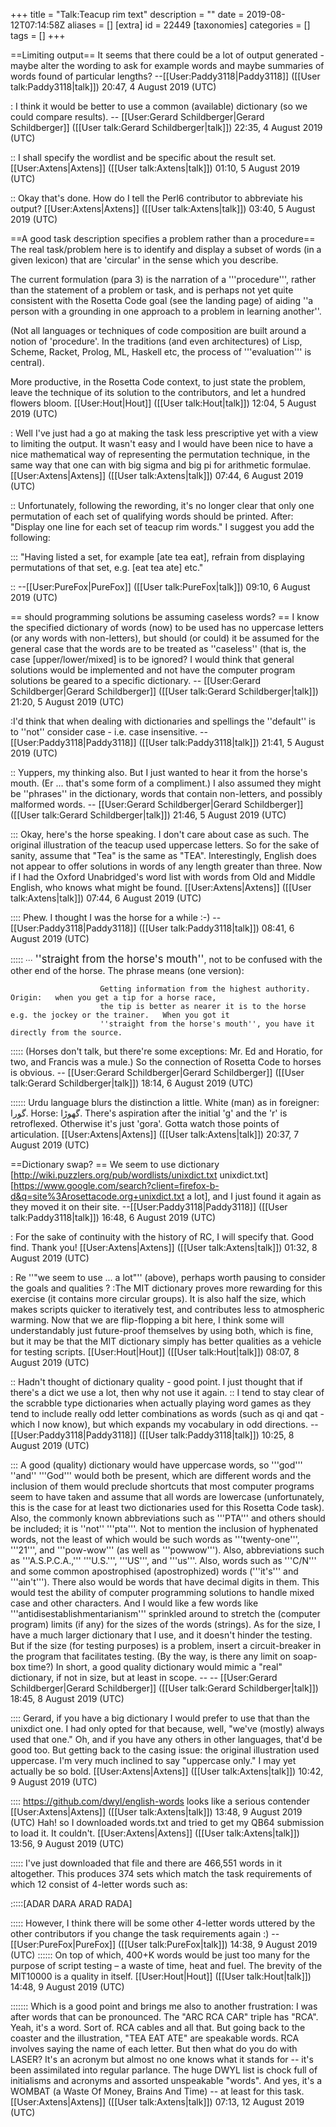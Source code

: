 +++
title = "Talk:Teacup rim text"
description = ""
date = 2019-08-12T07:14:58Z
aliases = []
[extra]
id = 22449
[taxonomies]
categories = []
tags = []
+++

==Limiting output==
It seems that there could be a lot of output generated - maybe alter the wording to ask for example words and maybe summaries of words found of particular lengths? --[[User:Paddy3118|Paddy3118]] ([[User talk:Paddy3118|talk]]) 20:47, 4 August 2019 (UTC)

: I think it would be better to use a common (available) dictionary (so we could compare results).     -- [[User:Gerard Schildberger|Gerard Schildberger]] ([[User talk:Gerard Schildberger|talk]]) 22:35, 4 August 2019 (UTC)

:: I shall specify the wordlist and be specific about the result set. [[User:Axtens|Axtens]] ([[User talk:Axtens|talk]]) 01:10, 5 August 2019 (UTC)

:: Okay that's done. How do I tell the Perl6 contributor to abbreviate his output? [[User:Axtens|Axtens]] ([[User talk:Axtens|talk]]) 03:40, 5 August 2019 (UTC)


==A good task description specifies a problem rather than a procedure==
The real task/problem here is to identify and display a subset of words (in a given lexicon) that are 'circular' in the sense which you describe.

The current formulation (para 3) is the narration of a '''procedure''', rather than the statement of a problem or task, and is perhaps not yet quite consistent with the Rosetta Code goal (see the landing page) of aiding ''a person with a grounding in one approach to a problem in learning another''.

(Not all languages or techniques of code composition are built around a notion of 'procedure'. In the traditions (and even architectures) of Lisp, Scheme, Racket, Prolog, ML, Haskell etc, the process of '''evaluation''' is central).

More productive, in the Rosetta Code context, to just state the problem, leave the technique of its solution to the contributors, and let a hundred flowers bloom. [[User:Hout|Hout]] ([[User talk:Hout|talk]]) 12:04, 5 August 2019 (UTC)

: Well I've just had a go at making the task less prescriptive yet with a view to limiting the output. It wasn't easy and I would have been nice to have a nice mathematical way of representing the permutation technique, in the same way that one can with big sigma and big pi for arithmetic formulae. [[User:Axtens|Axtens]] ([[User talk:Axtens|talk]]) 07:44, 6 August 2019 (UTC)

:: Unfortunately, following the rewording, it's no longer clear that only one permutation of each set of qualifying words should be printed. After: "Display one line for each set of teacup rim words." I suggest you add the following:

::: "Having listed a set, for example [ate tea eat], refrain from displaying permutations of that set, e.g. [eat tea ate] etc."

:: --[[User:PureFox|PureFox]] ([[User talk:PureFox|talk]]) 09:10, 6 August 2019 (UTC)

== should programming solutions be assuming caseless words? ==
I know the specified dictionary of words (now) to be used has no uppercase letters   (or any words with non-letters),   but should (or could) it be assumed for the general case that the words are to be treated as   ''caseless''   (that is, the case [upper/lower/mixed] is to be ignored?   I would think that general solutions would be implemented and not have the computer program solutions be geared to a specific dictionary.     -- [[User:Gerard Schildberger|Gerard Schildberger]] ([[User talk:Gerard Schildberger|talk]]) 21:20, 5 August 2019 (UTC)

:I'd think that when dealing with dictionaries and spellings the ''default'' is to ''not'' consider case - i.e. case insensitive. --[[User:Paddy3118|Paddy3118]] ([[User talk:Paddy3118|talk]]) 21:41, 5 August 2019 (UTC)

:: Yuppers, my thinking also.   But I just wanted to hear it from the horse's mouth.   (Er ... that's some form of a compliment.)   I also assumed they might be   ''phrases''   in the dictionary,   words that contain non-letters,   and possibly malformed words.     -- [[User:Gerard Schildberger|Gerard Schildberger]] ([[User talk:Gerard Schildberger|talk]]) 21:46, 5 August 2019 (UTC)

::: Okay, here's the horse speaking. I don't care about case as such. The original illustration of the teacup used uppercase letters. So for the sake of sanity, assume that "Tea" is the same as "TEA". Interestingly, English does not appear to offer solutions in words of any length greater than three. Now if I had the Oxford Unabridged's word list with words from Old and Middle English, who knows what might be found. [[User:Axtens|Axtens]] ([[User talk:Axtens|talk]]) 07:44, 6 August 2019 (UTC)

:::: Phew. I thought I was the horse for a while :-)
 --[[User:Paddy3118|Paddy3118]] ([[User talk:Paddy3118|talk]]) 08:41, 6 August 2019 (UTC)

::::: ∙∙∙   <big> ''straight from the horse's mouth''</big>,   not to be confused with the other end of the horse.   The phrase means   (one version):

                        Getting information from the highest authority.   Origin:   when you get a tip for a horse race, 
                        the tip is better as nearer it is to the horse e.g. the jockey or the trainer.   When you got it
                        ''straight from the horse's mouth'', you have it directly from the source.

::::: (Horses don't talk, but there're some exceptions:   Mr. Ed and Horatio, for two,   and Francis was a mule.)   So the connection of Rosetta Code to horses is obvious.     -- [[User:Gerard Schildberger|Gerard Schildberger]] ([[User talk:Gerard Schildberger|talk]]) 18:14, 6 August 2019 (UTC)

:::::: Urdu language blurs the distinction a little. White (man) as in foreigner: گورا. Horse: گھوڑا. There's aspiration after the initial 'g' and the 'r' is retroflexed. Otherwise it's just 'gora'. Gotta watch those points of articulation.   [[User:Axtens|Axtens]] ([[User talk:Axtens|talk]]) 20:37, 7 August 2019 (UTC)

==Dictionary swap? ==
We seem to use dictionary [http://wiki.puzzlers.org/pub/wordlists/unixdict.txt unixdict.txt]  [https://www.google.com/search?client=firefox-b-d&q=site%3Arosettacode.org+unixdict.txt a lot], and I just found it again as they moved it on their site. --[[User:Paddy3118|Paddy3118]] ([[User talk:Paddy3118|talk]]) 16:48, 6 August 2019 (UTC)

: For the sake of continuity with the history of RC, I will specify that. Good find. Thank you! [[User:Axtens|Axtens]] ([[User talk:Axtens|talk]]) 01:32, 8 August 2019 (UTC)

: Re ''"we seem to use ... a lot"'' (above), perhaps worth pausing to consider the goals and qualities ? 
:The MIT dictionary proves more rewarding for this exercise (it contains more circular groups). It is also half the size, which makes scripts quicker to iteratively test, and contributes less to atmospheric warming. Now that we are flip-flopping a bit here, I think some will understandably just future-proof themselves by using both, which is fine, but it may be that the MIT dictionary simply has better qualities as a vehicle for testing scripts. [[User:Hout|Hout]] ([[User talk:Hout|talk]]) 08:07, 8 August 2019 (UTC)

:: Hadn't thought of dictionary quality - good point. I just thought that if there's a dict we use a lot, then why not use it again.
:: I tend to stay clear of the scrabble type dictionaries when actually playing word games as they tend to include really odd letter combinations as words (such as qi and qat - which I now know), but which expands my vocabulary in odd directions. --[[User:Paddy3118|Paddy3118]] ([[User talk:Paddy3118|talk]]) 10:25, 8 August 2019 (UTC)

::: A good (quality) dictionary would have uppercase words, so   '''god'''   ''and''   '''God'''   would both be present, which are different words and the inclusion of them would preclude shortcuts that most computer programs seem to have taken and assume that all words are lowercase   (unfortunately, this is the case for at least two dictionaries used for this Rosetta Code task).   Also, the commonly known abbreviations such as   '''PTA'''   and others should be included;   it is ''not''   '''pta'''.   Not to mention the inclusion of hyphenated words,   not the least of which would be such words as   '''twenty-one''',   '''21''',   and   '''pow-wow'''   (as well as   '''powwow''').   Also, abbreviations such as   '''A.S.P.C.A.,'''   '''U.S.''',   '''US''', and   '''us'''.   Also, words such as   '''C/N'''   and some common apostrophised (apostrophized) words   ('''it's'''   and   '''ain't''').   There also would be words that have decimal digits in them.   This would test the ability of computer programming solutions to handle mixed case and other characters.   And I would like a few words like   '''antidisestablishmentarianism'''   sprinkled around to stretch the (computer program) limits (if any) for the sizes of the words (strings).   As for the size, I have a much larger dictionary that I use, and it doesn't hinder the testing.   But if the size (for testing purposes) is a problem, insert a circuit-breaker in the program that facilitates testing.   (By the way, is there any limit on soap-box time?)   In short, a good quality dictionary would mimic a "real" dictionary, if not in size, but at least in scope.     --  -- [[User:Gerard Schildberger|Gerard Schildberger]] ([[User talk:Gerard Schildberger|talk]]) 18:45, 8 August 2019 (UTC)

:::: Gerard, if you have a big dictionary I would prefer to use that than the unixdict one. I had only opted for that because, well, "we've (mostly) always used that one." Oh, and if you have any others in other languages, that'd be good too. But getting back to the casing issue: the original illustration used uppercase. I'm very much inclined to say "uppercase only." I may yet actually be so bold. [[User:Axtens|Axtens]] ([[User talk:Axtens|talk]]) 10:42, 9 August 2019 (UTC)

:::: https://github.com/dwyl/english-words looks like a serious contender [[User:Axtens|Axtens]] ([[User talk:Axtens|talk]]) 13:48, 9 August 2019 (UTC) Hah! so I downloaded words.txt and tried to get my QB64 submission to load it. It couldn't. [[User:Axtens|Axtens]] ([[User talk:Axtens|talk]]) 13:56, 9 August 2019 (UTC)

::::: I've just downloaded that file and there are 466,551 words in it altogether. This produces 374 sets which match the task requirements of which 12 consist of 4-letter words such as:

:::::[ADAR DARA ARAD RADA]

::::: However, I think there will be some other 4-letter words uttered by the other contributors if you change the task requirements again :) --[[User:PureFox|PureFox]] ([[User talk:PureFox|talk]]) 14:38, 9 August 2019 (UTC)
:::::: On top of which, 400+K words would be just too many for the purpose of script testing – a waste of time, heat and fuel. The brevity of the MIT10000 is a quality in itself.  [[User:Hout|Hout]] ([[User talk:Hout|talk]]) 14:48, 9 August 2019 (UTC)

::::::: Which is a good point and brings me also to another frustration: I was after words that can be pronounced. The "ARC RCA CAR" triple has "RCA". Yeah, it's a word. Sort of. RCA cables and all that. But going back to the coaster and the illustration, "TEA EAT ATE" are speakable words. RCA involves saying the name of each letter. But then what do you do with LASER? It's an acronym but almost no one knows what it stands for -- it's been assimilated into regular parlance. The huge DWYL list is chock full of initialisms and acronyms and assorted unspeakable "words". And yes, it's a WOMBAT (a Waste Of Money, Brains And Time) -- at least for this task. [[User:Axtens|Axtens]] ([[User talk:Axtens|talk]]) 07:13, 12 August 2019 (UTC)
